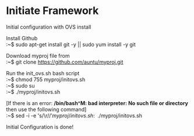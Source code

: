 # Initiate Framework
Initial configuration with OVS install

Install Github    
:~$ sudo apt-get install git -y || sudo yum install -y git

Download myproj file from   
:~$ git clone https://github.com/auntu/myproj.git

Run the init_ovs.sh bash script   
:~$ chmod 755 myproj/initovs.sh   
:~$ sudo su   
:~$ ./myproj/initovs.sh

[If there is an error: **/bin/bash^M: bad interpreter: No such file or directory** then use the following command]  
:~$ sed -i -e 's/\r$//' myproj/initovs.sh   
:~$ ./myproj/initovs.sh

Initial Configuration is done!

